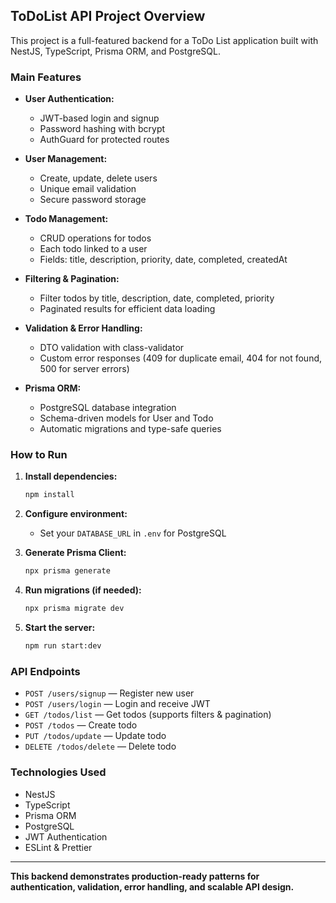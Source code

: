 ## ToDoList API Project Overview

This project is a full-featured backend for a ToDo List application built with NestJS, TypeScript, Prisma ORM, and PostgreSQL.

### Main Features

- **User Authentication:**  
  - JWT-based login and signup  
  - Password hashing with bcrypt  
  - AuthGuard for protected routes

- **User Management:**  
  - Create, update, delete users  
  - Unique email validation  
  - Secure password storage

- **Todo Management:**  
  - CRUD operations for todos  
  - Each todo linked to a user  
  - Fields: title, description, priority, date, completed, createdAt

- **Filtering & Pagination:**  
  - Filter todos by title, description, date, completed, priority  
  - Paginated results for efficient data loading

- **Validation & Error Handling:**  
  - DTO validation with class-validator  
  - Custom error responses (409 for duplicate email, 404 for not found, 500 for server errors)

- **Prisma ORM:**  
  - PostgreSQL database integration  
  - Schema-driven models for User and Todo  
  - Automatic migrations and type-safe queries

### How to Run

1. **Install dependencies:**  
   ```bash
   npm install
   ```

2. **Configure environment:**  
   - Set your `DATABASE_URL` in `.env` for PostgreSQL

3. **Generate Prisma Client:**  
   ```bash
   npx prisma generate
   ```

4. **Run migrations (if needed):**  
   ```bash
   npx prisma migrate dev
   ```

5. **Start the server:**  
   ```bash
   npm run start:dev
   ```

### API Endpoints

- `POST /users/signup` — Register new user
- `POST /users/login` — Login and receive JWT
- `GET /todos/list` — Get todos (supports filters & pagination)
- `POST /todos` — Create todo
- `PUT /todos/update` — Update todo
- `DELETE /todos/delete` — Delete todo

### Technologies Used

- NestJS
- TypeScript
- Prisma ORM
- PostgreSQL
- JWT Authentication
- ESLint & Prettier

---

**This backend demonstrates production-ready patterns for authentication, validation, error handling, and scalable API design.**
